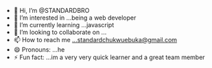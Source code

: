 - 👋 Hi, I’m @STANDARDBRO
- 👀 I’m interested in ...being a web developer
- 🌱 I’m currently learning ...javascript
- 💞️ I’m looking to collaborate on ...
- 📫 How to reach me ...standardchukwuebuka@gmail.com
- 😄 Pronouns: ...he
- ⚡ Fun fact: ...im a very very quick learner and a great team member

<!---
STANDARDBRO/STANDARDBRO is a ✨ special ✨ repository because its `README.md` (this file) appears on your GitHub profile.
You can click the Preview link to take a look at your changes.
--->
